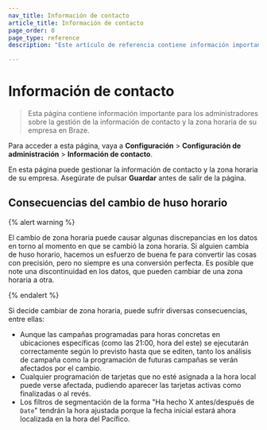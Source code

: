 ```yaml
---
nav_title: Información de contacto
article_title: Información de contacto
page_order: 0
page_type: reference
description: "Este artículo de referencia contiene información importante para los administradores sobre la gestión de la información de contacto y la zona horaria de su empresa en Braze."

---
```


# Información de contacto

<style>
.fa-crown {
  color: gold;
}
</style>

> Esta página contiene información importante para los administradores sobre la gestión de la información de contacto y la zona horaria de su empresa en Braze.

Para acceder a esta página, vaya a **Configuración** > **Configuración de administración** > **Información de contacto**.

En esta página puede gestionar la información de contacto y la zona horaria de su empresa. Asegúrate de pulsar **Guardar** antes de salir de la página.

## Consecuencias del cambio de huso horario

{% alert warning %}

El cambio de zona horaria puede causar algunas discrepancias en los datos en torno al momento en que se cambió la zona horaria. Si alguien cambia de huso horario, hacemos un esfuerzo de buena fe para convertir las cosas con precisión, pero no siempre es una conversión perfecta. Es posible que note una discontinuidad en los datos, que pueden cambiar de una zona horaria a otra.

{% endalert %}

Si decide cambiar de zona horaria, puede sufrir diversas consecuencias, entre ellas:

- Aunque las campañas programadas para horas concretas en ubicaciones específicas (como las 21:00, hora del este) se ejecutarán correctamente según lo previsto hasta que se editen, tanto los análisis de campaña como la programación de futuras campañas se verán afectados por el cambio.
- Cualquier programación de tarjetas que no esté asignada a la hora local puede verse afectada, pudiendo aparecer las tarjetas activas como finalizadas o al revés.
- Los filtros de segmentación de la forma "Ha hecho X antes/después de `Date`" tendrán la hora ajustada porque la fecha inicial estará ahora localizada en la hora del Pacífico.